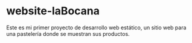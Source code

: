 # website-laBocana
Este es mi primer proyecto de desarrollo web estático, un sitio web para una pastelería donde se muestran sus productos.
